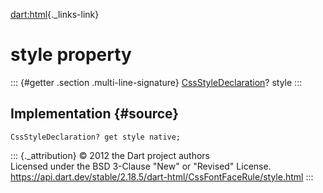 [dart:html](../../dart-html/dart-html-library){._links-link}

style property
==============

::: {#getter .section .multi-line-signature}
[CssStyleDeclaration](../cssstyledeclaration-class)? style
:::

Implementation {#source}
--------------

``` {.language-dart data-language="dart"}
CssStyleDeclaration? get style native;
```

::: {._attribution}
© 2012 the Dart project authors\
Licensed under the BSD 3-Clause \"New\" or \"Revised\" License.\
<https://api.dart.dev/stable/2.18.5/dart-html/CssFontFaceRule/style.html>
:::
